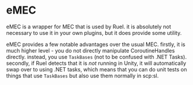 # eMEC
eMEC is a wrapper for MEC that is used by RueI. it is absolutely not necessary to use it in your own plugins, but it does provide some utility.

eMEC provides a few notable advantages over the usual MEC. firstly, it is much higher level - you do not directly manipulate CoroutineHandles directly. instead, you use `TaskBases` (not to be confused with .NET Tasks). secondly, if RueI detects that it is *not* running in Unity, it will automatically swap over to using .NET tasks, which means that you can do unit tests on things that use `TaskBases` but also use them normally in scp:sl.
